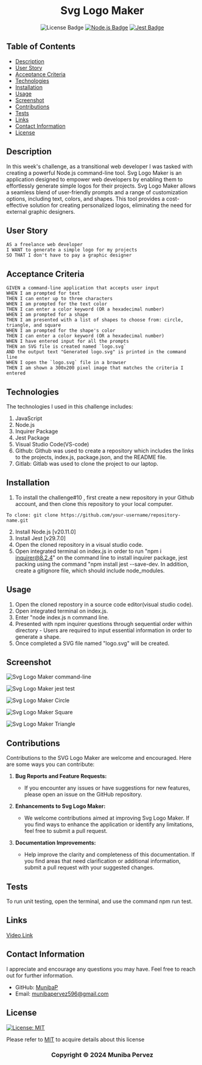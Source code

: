 <div align ="center">

# Svg Logo Maker

![License Badge](https://shields.io/badge/license-MIT-blue)
[![Node.js Badge](https://img.shields.io/badge/Node.js-393?logo=nodedotjs&logoColor=fff&style=flat)](https://nodejs.org/en) 
[![Jest Badge](https://img.shields.io/badge/Jest-C21325?logo=jest&logoColor=fff&style=flat)](https://jestjs.io/)

</div>

## Table of Contents
- [Description](#description)
- [User Story](#user-story)
- [Acceptance Criteria](#acceptance-criteria)
- [Technologies](#technologies)
- [Installation](#installation)
- [Usage](#usage)
- [Screenshot](#screenshot)
- [Contributions](#contributions)
- [Tests](#tests)
- [Links](#links)
- [Contact Information](#contact-information)
- [License](#license)

## Description
In this week's challenge, as a transitional web developer I was tasked with creating a powerful Node.js command-line tool. Svg Logo Maker is an application designed to empower web developers by enabling them to effortlessly generate simple logos for their projects. Svg Logo Maker allows a seamless blend of user-friendly prompts and a range of customization options, including text, colors, and shapes. This tool provides a cost-effective solution for creating personalized logos, eliminating the need for external graphic designers.

## User Story
```
AS a freelance web developer
I WANT to generate a simple logo for my projects
SO THAT I don't have to pay a graphic designer

```

## Acceptance Criteria
```
GIVEN a command-line application that accepts user input
WHEN I am prompted for text
THEN I can enter up to three characters
WHEN I am prompted for the text color
THEN I can enter a color keyword (OR a hexadecimal number)
WHEN I am prompted for a shape
THEN I am presented with a list of shapes to choose from: circle, triangle, and square
WHEN I am prompted for the shape's color
THEN I can enter a color keyword (OR a hexadecimal number)
WHEN I have entered input for all the prompts
THEN an SVG file is created named `logo.svg`
AND the output text "Generated logo.svg" is printed in the command line
WHEN I open the `logo.svg` file in a browser
THEN I am shown a 300x200 pixel image that matches the criteria I entered

```

## Technologies
The technologies I used in this challenge includes:

1. JavaScript
2. Node.js
3. Inquirer Package
4. Jest Package
5. Visual Studio Code(VS-code)
6. Github: Github was used to create a repository which includes the links to the projects, index.js, package.json, and the README file.
7. Gitlab: Gitlab was used to clone the project to our laptop.

## Installation
1. To install the challenge#10 , first create a new repository in your Github account, and then clone this repository to your local computer. 
```
To clone: git clone https://github.com/your-username/repository-name.git   
```           
2. Install Node.js [v20.11.0]
3. Install Jest [v29.7.0]
4. Open the cloned repository in a visual studio code. 
5. Open integrated terminal on index.js in order to run "npm i inquirer@8.2.4" on the command line to install inquirer package, jest packing using the command "npm install jest --save-dev. In addition, create a gitignore file, which should include node_modules.

## Usage
1. Open the cloned repostory in a source code editor(visual studio code). 
2. Open integrated terminal on index.js. 
3. Enter "node index.js n command line. 
4. Presented with npm inquirer questions through sequential order within directory - Users are required to input essential information in order to generate a shape. 
5. Once completed a SVG file named "logo.svg" will be created.

## Screenshot
![Svg Logo Maker command-line](/images/svg_logo_maker_first.png)

![Svg Logo Maker jest test](/images/README_generator_first.png)

![Svg Logo Maker Circle](/examples/logo_svg_circle.png)

![Svg Logo Maker Square](/examples/logo_svg_square.png)

![Svg Logo Maker Triangle](/examples/logo_svg_triangle.png)

## Contributions
Contributions to the SVG Logo Maker are welcome and encouraged. Here are some ways you can contribute:

1. **Bug Reports and Feature Requests:**
    - If you encounter any issues or have suggestions for new features, please open an issue on the GitHub repository.
    
2. **Enhancements to Svg Logo Maker:**
    - We welcome contributions aimed at improving Svg Logo Maker. If you find ways to enhance the application or identify any limitations, feel free to submit a pull request.

3. **Documentation Improvements:**
    - Help improve the clarity and completeness of this documentation. If you find areas that need clarification or additional information, submit a pull request with your suggested changes.

## Tests
To run unit testing, open the terminal, and use the command npm run test.

## Links

[Video Link]()
  
## Contact Information
I appreciate and encourage any questions you may have. Feel free to reach out for further information.

- GitHub: [MunibaP](https://github.com/MunibaP)
- Email: munibapervez596@gmail.com

## License

[![License: MIT](https://img.shields.io/badge/License-MIT-yellow.svg)](https://opensource.org/licenses/MIT)

Please refer to [MIT]() to acquire details about this license


<div align ="center">

### Copyright © 2024 Muniba Pervez

</div>